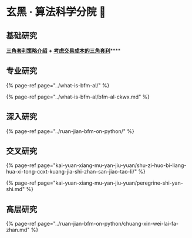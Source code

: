 # 玄黑 · 算法科学分院 🔭

## 基础研究

[**三角套利策略介绍**](https://mp.weixin.qq.com/s/G5t7TyIyrH40Kl55feTDIw) **+** [**考虑交易成本的三角套利**](https://www.jianshu.com/p/e50a52312a47)\*\*\*\*

## 专业研究

{% page-ref page="../what-is-bfm-al/" %}

{% page-ref page="../what-is-bfm-al/bfm-al-ckwx.md" %}

## 深入研究

{% page-ref page="../ruan-jian-bfm-on-python/" %}

## 交叉研究

{% page-ref page="kai-yuan-xiang-mu-yan-jiu-yuan/shu-zi-huo-bi-liang-hua-xi-tong-ccxt-kuang-jia-shi-zhan-san-jiao-tao-li/" %}

{% page-ref page="kai-yuan-xiang-mu-yan-jiu-yuan/peregrine-shi-yan-shi.md" %}

## 高层研究

{% page-ref page="../ruan-jian-bfm-on-python/chuang-xin-wei-lai-fa-zhan.md" %}

